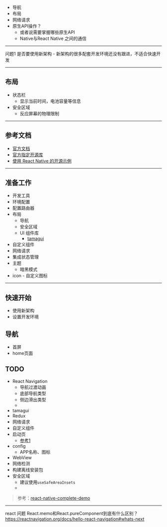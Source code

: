 
- 导航
- 布局
- 网络请求
- 原生API操作？
	- 或者说需要掌握哪些原生API
	- Native与React Native 之间的通信

---
问题1 是否要使用新架构
	- 新架构的很多配套开发环境还没有跟进，不适合快速开发

---
## 布局

- 状态栏
	- 显示当前时间，电池容量等信息
- 安全区域
	- 反应屏幕的物理限制
----
## 参考文档

- [官方文档](https://reactnative.dev/docs/activityindicator)
- [官方指定开源库](https://reactnative.directory/popular)
- [使用 React Native 的开源示例](https://github.com/ReactNativeNews/React-Native-Apps)
---
## 准备工作

- 开发工具
- 环境配置
- 配置路由器
- 布局
	- 导航
	- 安全区域
	- UI 组件库
		- [tamagui](https://tamagui.dev/docs/intro/why-a-compiler)
- 自定义组件
- 网络请求
- 集成状态管理
- 主题
	- 暗黑模式
- icon - 自定义图标

---
## 快速开始

- 使用新架构
- 设置开发环境
## 导航

- 首屏
- home页面

## TODO
- React Navigation
	- 导航过渡动画
	- 底部导航类型
	- 侧边滑出类型
	- 
- tamagui
- Redux
- 网络请求
- 自定义组件
- 启动页
	- [参考1](https://dev.to/lloyds-digital/how-to-add-a-splash-screen-to-a-react-native-app-the-easy-way-3ego)
- config
	- APP名称、图标
- WebView
- 网络检测
- 构建离线安装包
- 安全区域
	- 建议使用`useSafeAreaInsets`
	- 

> 参考：[react-native-complete-demo](https://github.com/xiaogliu/react-native-complete-demo)




---
react 问题
React.memo和React.pureComponent到底有什么区别？
https://reactnavigation.org/docs/hello-react-navigation#whats-next